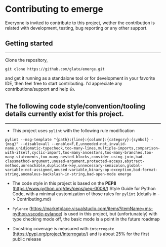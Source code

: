 Contributing to emerge
======================

Everyone is invited to contribute to this project, wether the contribution is related with development, testing, bug reporting or any other support.

## Getting started
---------------

Clone the repository,
```
git clone https://github.com/glato/emerge.git
```

and get it running as a standalone tool or for development in your favorite IDE, then feel free to start contributing. I'd appreciate any contributions/support and help 👍.

## The following code style/convention/tooling details currently exist for this project.
---

- This project uses `pylint` with the following rule modification
```
pylint --msg-template "{path}:{line}:{column}:{category}:{symbol} - {msg}" --disable=all --enable=F,E,unneeded-not,invalid-name,unidiomatic-typecheck,too-many-lines,multiple-imports,comparison-with-itself,cyclic-import,too-many-ancestors,too-many-branches,too-many-statements,too-many-nested-blocks,consider-using-join,bad-classmethod-argument,unused-argument,protected-access,abstract-method,unreachable,duplicate-key,unnecessary-semicolon,global-variable-not-assigned,unused-variable,binary-op-exception,bad-format-string,anomalous-backslash-in-string,bad-open-mode emerge 
```

- The code style in this project is based on the **PEP8** (https://www.python.org/dev/peps/pep-0008/) Style Guide for Python Code, with a minimal customization of those rules for `pylint` (details in -> Contributing.md)

- `Pylance` (https://marketplace.visualstudio.com/items?itemName=ms-python.vscode-pylance) is used in this project, but (unfortunately) with type checking mode off, the basic mode is a point in the future roadmap
- Docstring coverage is measured with `interrogate` (https://pypi.org/project/interrogate/) and is about 25% for the first public release
